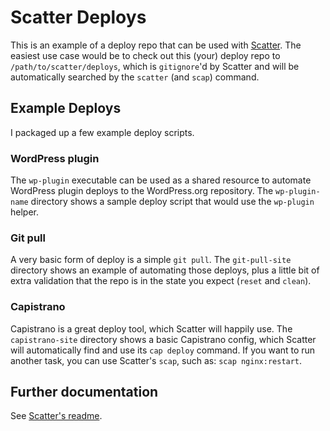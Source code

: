 # Scatter Deploys

This is an example of a deploy repo that can be used with [Scatter](https://github.com/evansolomon/scatter/).  The easiest use case would be to check out this (your) deploy repo to `/path/to/scatter/deploys`, which is `gitignore`'d by Scatter and will be automatically searched by the `scatter` (and `scap`) command.

## Example Deploys

I packaged up a few example deploy scripts.

### WordPress plugin

The `wp-plugin` executable can be used as a shared resource to automate WordPress plugin deploys to the WordPress.org repository.  The `wp-plugin-name` directory shows a sample deploy script that would use the `wp-plugin` helper.

### Git pull

A very basic form of deploy is a simple `git pull`.  The `git-pull-site` directory shows an example of automating those deploys, plus a little bit of extra validation that the repo is in the state you expect (`reset` and `clean`).

### Capistrano

Capistrano is a great deploy tool, which Scatter will happily use.  The `capistrano-site` directory shows a basic Capistrano config, which Scatter will automatically find and use its `cap deploy` command.  If you want to run another task, you can use Scatter's `scap`, such as: `scap nginx:restart`.

## Further documentation

See [Scatter's readme](https://github.com/evansolomon/scatter/blob/master/README.md).
